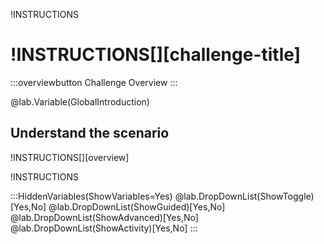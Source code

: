 !INSTRUCTIONS[](https://raw.githubusercontent.com/LODSContent/ChallengeLabs_Resources/master/LanguageFiles/Logo-Challenges-ML.md)

# !INSTRUCTIONS[][challenge-title]

:::overviewbutton
Challenge Overview
:::

@lab.Variable(GlobalIntroduction)

## Understand the scenario

!INSTRUCTIONS[][overview]

!INSTRUCTIONS[](https://raw.githubusercontent.com/LODSContent/ChallengeLabs_Resources/master/LanguageFiles/LabHelp-ML.md)

:::HiddenVariables(ShowVariables=Yes)
@lab.DropDownList(ShowToggle)[Yes,No]
@lab.DropDownList(ShowGuided)[Yes,No]
@lab.DropDownList(ShowAdvanced)[Yes,No]
@lab.DropDownList(ShowActivity)[Yes,No]
:::

